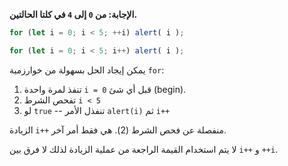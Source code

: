 **الإجابة: من `0` إلى `4` في كلتا الحالتين.**

```js run
for (let i = 0; i < 5; ++i) alert( i );

for (let i = 0; i < 5; i++) alert( i );
```

يمكن إيجاد الحل بسهولة من خوارزمية `for`:

1. تنفذ لمرة واحدة `i = 0` قبل أي شئ (begin).
2. تفحص الشرط `i < 5`
3. لو `true` -- تنفذل الأمر `alert(i)` ثم `i++`

الزيادة `i++` منفصلة عن فحص الشرط (2). هي فقط أمر آخر.

لا يتم استخدام القيمة الراجعة من عملية الزيادة لذلك لا فرق بين `i++` و `++i`.
